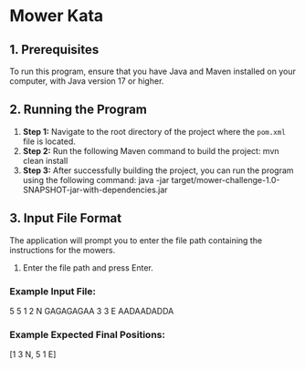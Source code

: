 # Mower Kata

## 1. Prerequisites

To run this program, ensure that you have Java and Maven installed on your computer, with Java version 17 or higher.

## 2. Running the Program

1. **Step 1:** Navigate to the root directory of the project where the `pom.xml` file is located.
2. **Step 2:** Run the following Maven command to build the project:
   mvn clean install
3. **Step 3:** After successfully building the project, you can run the program using the following command:
   java -jar target/mower-challenge-1.0-SNAPSHOT-jar-with-dependencies.jar

## 3. Input File Format

The application will prompt you to enter the file path containing the instructions for the mowers.

1. Enter the file path and press Enter.

### Example Input File:

5 5
1 2 N
GAGAGAGAA
3 3 E
AADAADADDA

### Example Expected Final Positions:

[1 3 N, 5 1 E]

